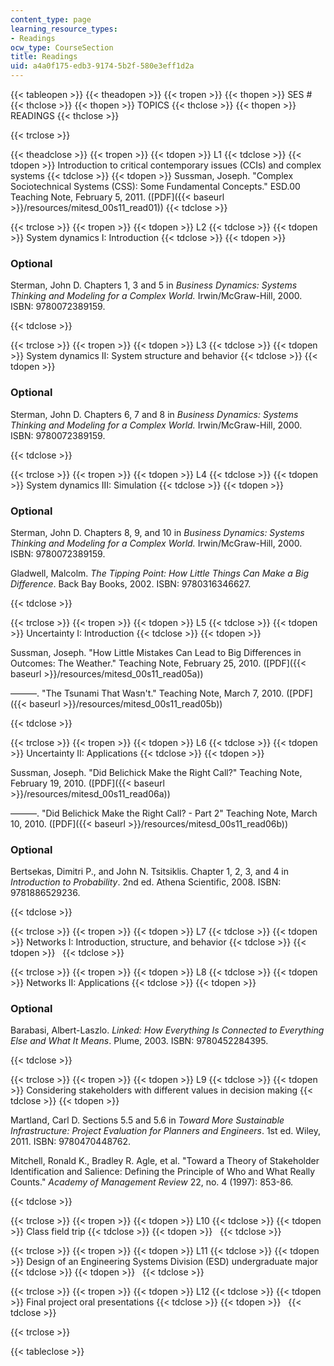 ```yaml
---
content_type: page
learning_resource_types:
- Readings
ocw_type: CourseSection
title: Readings
uid: a4a0f175-edb3-9174-5b2f-580e3eff1d2a
---
```


{{< tableopen >}}
{{< theadopen >}}
{{< tropen >}}
{{< thopen >}}
SES #
{{< thclose >}}
{{< thopen >}}
TOPICS
{{< thclose >}}
{{< thopen >}}
READINGS
{{< thclose >}}

{{< trclose >}}

{{< theadclose >}}
{{< tropen >}}
{{< tdopen >}}
L1
{{< tdclose >}}
{{< tdopen >}}
Introduction to critical contemporary issues (CCIs) and complex systems
{{< tdclose >}}
{{< tdopen >}}
Sussman, Joseph. "Complex Sociotechnical Systems (CSS): Some Fundamental Concepts." ESD.00 Teaching Note, February 5, 2011. ([PDF]({{< baseurl >}}/resources/mitesd_00s11_read01))
{{< tdclose >}}

{{< trclose >}}
{{< tropen >}}
{{< tdopen >}}
L2
{{< tdclose >}}
{{< tdopen >}}
System dynamics I: Introduction
{{< tdclose >}}
{{< tdopen >}}


### Optional

Sterman, John D. Chapters 1, 3 and 5 in _Business Dynamics: Systems Thinking and Modeling for a Complex World._ Irwin/McGraw-Hill, 2000. ISBN: 9780072389159.


{{< tdclose >}}

{{< trclose >}}
{{< tropen >}}
{{< tdopen >}}
L3
{{< tdclose >}}
{{< tdopen >}}
System dynamics II: System structure and behavior
{{< tdclose >}}
{{< tdopen >}}


### Optional

Sterman, John D. Chapters 6, 7 and 8 in _Business Dynamics: Systems Thinking and Modeling for a Complex World._ Irwin/McGraw-Hill, 2000. ISBN: 9780072389159.


{{< tdclose >}}

{{< trclose >}}
{{< tropen >}}
{{< tdopen >}}
L4
{{< tdclose >}}
{{< tdopen >}}
System dynamics III: Simulation
{{< tdclose >}}
{{< tdopen >}}


### Optional

Sterman, John D. Chapters 8, 9, and 10 in _Business Dynamics: Systems Thinking and Modeling for a Complex World._ Irwin/McGraw-Hill, 2000. ISBN: 9780072389159.

Gladwell, Malcolm. _The Tipping Point: How Little Things Can Make a Big Difference_. Back Bay Books, 2002. ISBN: 9780316346627.


{{< tdclose >}}

{{< trclose >}}
{{< tropen >}}
{{< tdopen >}}
L5
{{< tdclose >}}
{{< tdopen >}}
Uncertainty I: Introduction
{{< tdclose >}}
{{< tdopen >}}


Sussman, Joseph. "How Little Mistakes Can Lead to Big Differences in Outcomes: The Weather." Teaching Note, February 25, 2010. ([PDF]({{< baseurl >}}/resources/mitesd_00s11_read05a))

———. "The Tsunami That Wasn't." Teaching Note, March 7, 2010. ([PDF]({{< baseurl >}}/resources/mitesd_00s11_read05b))


{{< tdclose >}}

{{< trclose >}}
{{< tropen >}}
{{< tdopen >}}
L6
{{< tdclose >}}
{{< tdopen >}}
Uncertainty II: Applications
{{< tdclose >}}
{{< tdopen >}}


Sussman, Joseph. "Did Belichick Make the Right Call?" Teaching Note, February 19, 2010. ([PDF]({{< baseurl >}}/resources/mitesd_00s11_read06a))

———. "Did Belichick Make the Right Call? - Part 2" Teaching Note, March 10, 2010. ([PDF]({{< baseurl >}}/resources/mitesd_00s11_read06b))

### Optional

Bertsekas, Dimitri P., and John N. Tsitsiklis. Chapter 1, 2, 3, and 4 in _Introduction to Probability_. 2nd ed. Athena Scientific, 2008. ISBN: 9781886529236.


{{< tdclose >}}

{{< trclose >}}
{{< tropen >}}
{{< tdopen >}}
L7
{{< tdclose >}}
{{< tdopen >}}
Networks I: Introduction, structure, and behavior
{{< tdclose >}}
{{< tdopen >}}
 
{{< tdclose >}}

{{< trclose >}}
{{< tropen >}}
{{< tdopen >}}
L8
{{< tdclose >}}
{{< tdopen >}}
Networks II: Applications
{{< tdclose >}}
{{< tdopen >}}


### Optional

Barabasi, Albert-Laszlo. _Linked: How Everything Is Connected to Everything Else and What It Means_. Plume, 2003. ISBN: 9780452284395.


{{< tdclose >}}

{{< trclose >}}
{{< tropen >}}
{{< tdopen >}}
L9
{{< tdclose >}}
{{< tdopen >}}
Considering stakeholders with different values in decision making
{{< tdclose >}}
{{< tdopen >}}


Martland, Carl D. Sections 5.5 and 5.6 in _Toward More Sustainable Infrastructure: Project Evaluation for Planners and Engineers_. 1st ed. Wiley, 2011. ISBN: 9780470448762.

Mitchell, Ronald K., Bradley R. Agle, et al. "Toward a Theory of Stakeholder Identification and Salience: Defining the Principle of Who and What Really Counts." _Academy of Management Review_ 22, no. 4 (1997): 853-86.


{{< tdclose >}}

{{< trclose >}}
{{< tropen >}}
{{< tdopen >}}
L10
{{< tdclose >}}
{{< tdopen >}}
Class field trip
{{< tdclose >}}
{{< tdopen >}}
 
{{< tdclose >}}

{{< trclose >}}
{{< tropen >}}
{{< tdopen >}}
L11
{{< tdclose >}}
{{< tdopen >}}
Design of an Engineering Systems Division (ESD) undergraduate major
{{< tdclose >}}
{{< tdopen >}}
 
{{< tdclose >}}

{{< trclose >}}
{{< tropen >}}
{{< tdopen >}}
L12
{{< tdclose >}}
{{< tdopen >}}
Final project oral presentations
{{< tdclose >}}
{{< tdopen >}}
 
{{< tdclose >}}

{{< trclose >}}

{{< tableclose >}}